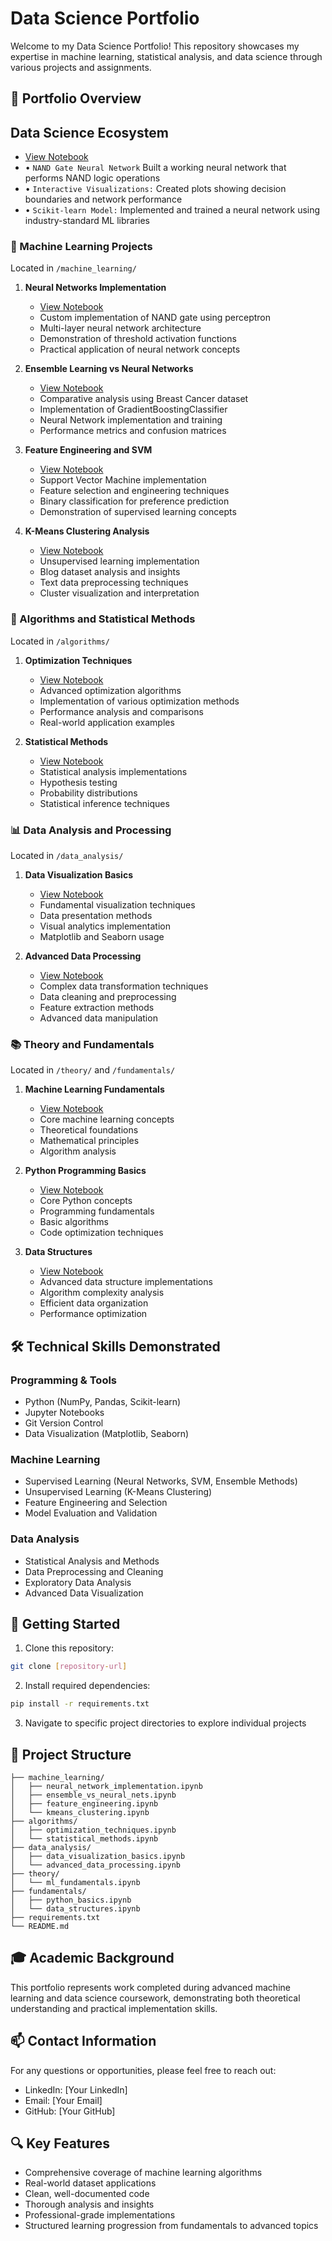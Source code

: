 # Data Science Portfolio

Welcome to my Data Science Portfolio! This repository showcases my expertise in machine learning, statistical analysis, and data science through various projects and assignments.

## 🎯 Portfolio Overview

## Data Science Ecosystem 
- [View Notebook](https://nbviewer.org/github/ggroup3/Data-Science-projects/blob/main/DataScienceEcosystem.ipynb)
- • `NAND Gate Neural Network` Built a working neural network that performs NAND logic operations
- • `Interactive Visualizations:` Created plots showing decision boundaries and network performance
- • `Scikit-learn Model:` Implemented and trained a neural network using industry-standard ML libraries

### 🤖 Machine Learning Projects
Located in `/machine_learning/`

1. **Neural Networks Implementation** 
   - [View Notebook](https://nbviewer.org/github/ggroup3/Data-Science-projects/blob/main/machine_learning/neural_network_implementation.ipynb)
   - Custom implementation of NAND gate using perceptron
   - Multi-layer neural network architecture
   - Demonstration of threshold activation functions
   - Practical application of neural network concepts

2. **Ensemble Learning vs Neural Networks** 
   - [View Notebook](https://nbviewer.org/github/ggroup3/Data-Science-projects/blob/main/machine_learning/ensemble_vs_neural_nets.ipynb)
   - Comparative analysis using Breast Cancer dataset
   - Implementation of GradientBoostingClassifier
   - Neural Network implementation and training
   - Performance metrics and confusion matrices

3. **Feature Engineering and SVM** 
   - [View Notebook](https://nbviewer.org/github/ggroup3/Data-Science-projects/blob/main/machine_learning/feature_engineering.ipynb)
   - Support Vector Machine implementation
   - Feature selection and engineering techniques
   - Binary classification for preference prediction
   - Demonstration of supervised learning concepts

4. **K-Means Clustering Analysis** 
   - [View Notebook](https://nbviewer.org/github/ggroup3/Data-Science-projects/blob/main/machine_learning/kmeans_clustering.ipynb)
   - Unsupervised learning implementation
   - Blog dataset analysis and insights
   - Text data preprocessing techniques
   - Cluster visualization and interpretation

### 🧮 Algorithms and Statistical Methods
Located in `/algorithms/`

1. **Optimization Techniques** 
   - [View Notebook](https://nbviewer.org/github/ggroup3/Data-Science-projects/blob/main/algorithms/optimization_techniques.ipynb)
   - Advanced optimization algorithms
   - Implementation of various optimization methods
   - Performance analysis and comparisons
   - Real-world application examples

2. **Statistical Methods** 
   - [View Notebook](https://nbviewer.org/github/ggroup3/Data-Science-projects/blob/main/algorithms/statistical_methods.ipynb)
   - Statistical analysis implementations
   - Hypothesis testing
   - Probability distributions
   - Statistical inference techniques

### 📊 Data Analysis and Processing
Located in `/data_analysis/`

1. **Data Visualization Basics** 
   - [View Notebook](https://nbviewer.org/github/ggroup3/Data-Science-projects/blob/main/data_analysis/data_visualization_basics.ipynb)
   - Fundamental visualization techniques
   - Data presentation methods
   - Visual analytics implementation
   - Matplotlib and Seaborn usage

2. **Advanced Data Processing** 
   - [View Notebook](https://nbviewer.org/github/ggroup3/Data-Science-projects/blob/main/data_analysis/advanced_data_processing.ipynb)
   - Complex data transformation techniques
   - Data cleaning and preprocessing
   - Feature extraction methods
   - Advanced data manipulation

### 📚 Theory and Fundamentals
Located in `/theory/` and `/fundamentals/`

1. **Machine Learning Fundamentals** 
   - [View Notebook](https://nbviewer.org/github/ggroup3/Data-Science-projects/blob/main/theory/ml_fundamentals.ipynb)
   - Core machine learning concepts
   - Theoretical foundations
   - Mathematical principles
   - Algorithm analysis

2. **Python Programming Basics** 
   - [View Notebook](https://nbviewer.org/github/ggroup3/Data-Science-projects/blob/main/fundamentals/python_basics.ipynb)
   - Core Python concepts
   - Programming fundamentals
   - Basic algorithms
   - Code optimization techniques

3. **Data Structures** 
   - [View Notebook](https://nbviewer.org/github/ggroup3/Data-Science-projects/blob/main/fundamentals/data_structures.ipynb)
   - Advanced data structure implementations
   - Algorithm complexity analysis
   - Efficient data organization
   - Performance optimization

## 🛠 Technical Skills Demonstrated

### Programming & Tools
- Python (NumPy, Pandas, Scikit-learn)
- Jupyter Notebooks
- Git Version Control
- Data Visualization (Matplotlib, Seaborn)

### Machine Learning
- Supervised Learning (Neural Networks, SVM, Ensemble Methods)
- Unsupervised Learning (K-Means Clustering)
- Feature Engineering and Selection
- Model Evaluation and Validation

### Data Analysis
- Statistical Analysis and Methods
- Data Preprocessing and Cleaning
- Exploratory Data Analysis
- Advanced Data Visualization

## 🚀 Getting Started

1. Clone this repository:
```bash
git clone [repository-url]
```

2. Install required dependencies:
```bash
pip install -r requirements.txt
```

3. Navigate to specific project directories to explore individual projects

## 📁 Project Structure
```
├── machine_learning/
│   ├── neural_network_implementation.ipynb
│   ├── ensemble_vs_neural_nets.ipynb
│   ├── feature_engineering.ipynb
│   └── kmeans_clustering.ipynb
├── algorithms/
│   ├── optimization_techniques.ipynb
│   └── statistical_methods.ipynb
├── data_analysis/
│   ├── data_visualization_basics.ipynb
│   └── advanced_data_processing.ipynb
├── theory/
│   └── ml_fundamentals.ipynb
├── fundamentals/
│   ├── python_basics.ipynb
│   └── data_structures.ipynb
├── requirements.txt
└── README.md
```

## 🎓 Academic Background
This portfolio represents work completed during advanced machine learning and data science coursework, demonstrating both theoretical understanding and practical implementation skills.

## 📫 Contact Information
For any questions or opportunities, please feel free to reach out:
- LinkedIn: [Your LinkedIn]
- Email: [Your Email]
- GitHub: [Your GitHub]

## 🔍 Key Features
- Comprehensive coverage of machine learning algorithms
- Real-world dataset applications
- Clean, well-documented code
- Thorough analysis and insights
- Professional-grade implementations
- Structured learning progression from fundamentals to advanced topics
